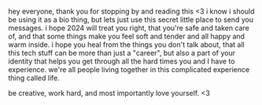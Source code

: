 hey everyone, thank you for stopping by and reading this <3 i know i should be using it as a bio thing, but lets just use this secret little place to send you messages. i hope 2024 will treat you right, that you're safe and taken care of, and that some things make you feel soft and tender and all happy and warm inside. i hope you heal from the things you don't talk about, that all this tech stuff can be more than just a "career", but also a part of your identity that helps you get through all the hard times you and I have to experience. we're all people living together in this complicated experience thing called life.

be creative, work hard, and most importantly love yourself. <3 
